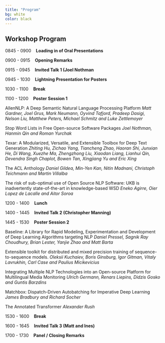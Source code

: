```yaml
---
title: "Program"
bg: white
color: black
---
```


## Workshop Program


0845 - 0900	&nbsp;&nbsp; **Loading in of Oral Presentations**

0900 - 0915	&nbsp;&nbsp; **Opening Remarks** 

0915 - 0945 &nbsp;&nbsp; **Invited Talk 1 (Joel Nothman**

0945 - 1030 &nbsp;&nbsp; **Lightning Presentation for Posters** 

1030 - 1100 &nbsp;&nbsp; **Break**

1100 - 1200 &nbsp;&nbsp; **Poster Session 1**

AllenNLP: A Deep Semantic Natural Language Processing Platform 
*Matt Gardner, Joel Grus, Mark Neumann, Oyvind Tafjord, Pradeep Dasigi, Nelson Liu, Matthew Peters, Michael Schmitz and Luke Zettlemoyer*

Stop Word Lists in Free Open-source Software Packages
*Joel Nothman, Hanmin Qin and Roman Yurchak*

Texar: A Modularized, Versatile, and Extensible Toolbox for Deep Text Generation
*Zhiting Hu, Zichao Yang, Tiancheng Zhao, Haoran Shi, Junxian He, Di Wang, Xuezhe Ma, Zhengzhong Liu, Xiaodan Liang, Lianhui Qin, Devendra Singh Chaplot, Bowen Tan, Xingjiang Yu and Eric Xing*

The ACL Anthology
*Daniel Gildea, Min-Yen Kan, Nitin Madnani, Christoph Teichmann and Martin Villalba*

The risk of sub-optimal use of Open Source NLP Software: UKB is inadvertently state-of-the-art in knowledge-based WSD 
*Eneko Agirre, Oier Lopez de Lacalle and Aitor Soroa*

1200 - 1400 &nbsp;&nbsp; **Lunch**

1400 - 1445 &nbsp;&nbsp; **Invited Talk 2 (Christopher Manning)**

1445 - 1530 &nbsp;&nbsp; **Poster Session 2**


Baseline: A Library for Rapid Modeling, Experimentation and Development of Deep Learning Algorithms targeting NLP
*Daniel Pressel, Sagnik Ray Choudhury, Brian Lester, Yanjie Zhao and Matt Barta*

Extensible toolkit for distributed and mixed precision training of sequence-to-sequence models.
*Oleksii Kuchaiev, Boris Ginsburg, Igor Gitman, Vitaly Lavrukhin, Carl Case and Paulius Micikevicius*

Integrating Multiple NLP Technologies into an Open-source Platform for Multilingual Media Monitoring
*Ulrich Germann, Renars Liepins, Didzis Gosko and Guntis Barzdins*

Matchbox: Dispatch-Driven Autobatching for Imperative Deep Learning 
*James Bradbury and Richard Socher*

The Annotated Transformer 
*Alexander Rush*

1530 - 1600 &nbsp;&nbsp; **Break**

1600 - 1645 &nbsp;&nbsp; **Invited Talk 3 (Matt and Ines)**

1700 - 1730 &nbsp;&nbsp; **Panel / Closing Remarks**
